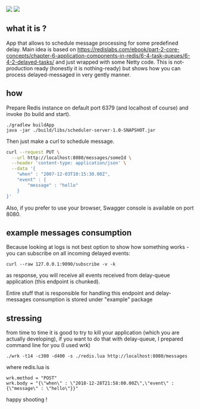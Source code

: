 [![](https://img.shields.io/badge/unicorn-approved-ff69b4.svg)](https://www.youtube.com/watch?v=9auOCbH5Ns4)
![][license img]

## what it is ?
App that allows to schedule message processing for some predefined delay. Main idea is based on https://redislabs.com/ebook/part-2-core-concepts/chapter-6-application-components-in-redis/6-4-task-queues/6-4-2-delayed-tasks/ and just wrapped with some Netty code.
This is not-production ready (honestly it is nothing-ready) but shows how you can process delayed-messaged in very gently manner.

## how
Prepare Redis instance on default port 6379 (and localhost of  course) and invoke (to build and start).
```
./gradlew buildApp
java -jar ./build/libs/scheduler-server-1.0-SNAPSHOT.jar
```

Then just make a curl to schedule message.
```bash
curl --request PUT \
  --url http://localhost:8080/messages/someId \
  --header 'content-type: application/json' \
  --data '{
	"when" : "2007-12-03T10:15:30.00Z",
	"event" : {
		"message" : "hello"
	}
}'
```
Also, if you prefer to use your browser, Swagger console is available on port 8080.

## example messages consumption
Because looking at logs is not best option to show how something works - you can subscribe on all incoming delayed events:
```
curl --raw 127.0.0.1:9090/subscribe -v -k
```
as response, you will receive all events received from delay-queue application (this endpoint is chunked).

Entire stuff that is responsible for handling this endpoint and delay-messages consumption is stored under "example" package

## stressing
from time to time it is good to try to kill your application (which you are actually developing), if you want
to do that with delay-queue, I prepared command line for you (I used wrk)
```
./wrk -t14 -c300 -d400 -s ./redis.lua http://localhost:8080/messages
```
where redis.lua is
```
wrk.method = "POST"
wrk.body = "{\"when\" : \"2018-12-28T21:58:00.00Z\",\"event\" : {\"message\" : \"hello\"}}"
```
happy shooting !

[license img]:https://img.shields.io/badge/License-Apache%202-blue.svg
